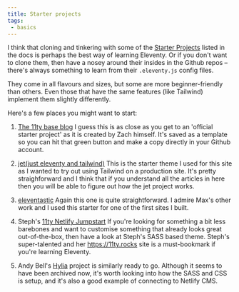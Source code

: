 ```yaml
---
title: Starter projects
tags: 
 - basics
---
```


I think that cloning and tinkering with some of the [Starter Projects](https://www.11ty.dev/docs/starter/) listed in the docs is perhaps the best way of learning Eleventy. Or if you don't want to clone them, then have a nosey around their insides in the Github repos – there's always something to learn from their `.eleventy.js` config files. 

They come in all flavours and sizes, but some are more beginner-friendly than others. Even those that have the same features (like Tailwind) implement them slightly differently.

Here's a few places you might want to start:

1. [The 11ty base blog](https://github.com/11ty/eleventy-base-blog) I guess this is as close as you get to an 'official starter project' as it is created by Zach himself. It's saved as a template so you can hit that green button and make a copy directly in your Github account.

2. [jet(just eleventy and tailwind)](https://github.com/marcamos/jet) This is the starter theme I used for this site as I wanted to try out using Tailwind on a production site. It's pretty straighforward and I think that if you understand all the articles in here then you will be able to figure out how the jet project works.

3. [eleventastic](https://github.com/maxboeck/eleventastic/blob/master/.eleventy.js) Again this one is quite straightforward. I admire Max's other work and I used this starter for one of the first sites I built.

4. Steph's [11ty Netlify Jumpstart](https://11ty-netlify-jumpstart.netlify.app/) If you're looking for something a bit less barebones and want to customise something that already looks great out-of-the-box, then have a look at Steph's SASS based theme. Steph's super-talented and her https://11ty.rocks site is a must-bookmark if you're learning Eleventy.

5. Andy Bell's [Hylia](https://github.com/hankchizljaw/hylia) project is similarly ready to go. Although it seems to have been archived now, it's worth looking into how the SASS and CSS is setup, and it's also a good example of connecting to Netlify CMS.